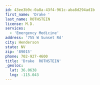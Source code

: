 ```yaml
---
id: 43ee3b9c-0a8a-43f4-961c-aba8d294ad1b
first_name: 'Drake '
last_name: ROTHSTEIN
license: M.D.
services:
  - 'Emergency Medicine'
address: '755 W Sunset Rd'
city: Henderson
state: NV
zip: '89015'
phone: 702-927-4600
title: 'Drake  ROTHSTEIN'
_geoloc:
  lat: 36.0638
  lng: -115.043
---
```

